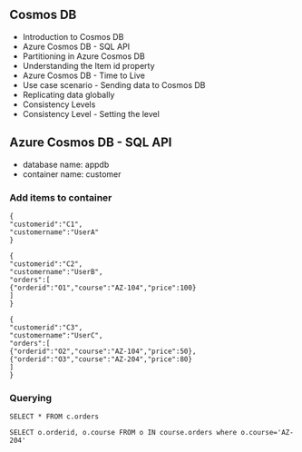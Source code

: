## Cosmos DB
- Introduction to Cosmos DB
- Azure Cosmos DB - SQL API
- Partitioning in Azure Cosmos DB
- Understanding the Item id property
- Azure Cosmos DB - Time to Live
- Use case scenario - Sending data to Cosmos DB
- Replicating data globally
- Consistency Levels
- Consistency Level - Setting the level

## Azure Cosmos DB - SQL API
- database name: appdb
- container name: customer

### Add items to container
```
{
"customerid":"C1",
"customername":"UserA"
}
```

```
{
"customerid":"C2",
"customername":"UserB",
"orders":[
{"orderid":"O1","course":"AZ-104","price":100}
]
}
```

```
{
"customerid":"C3",
"customername":"UserC",
"orders":[
{"orderid":"O2","course":"AZ-104","price":50},
{"orderid":"O3","course":"AZ-204","price":80}
]
}
```

### Querying
```
SELECT * FROM c.orders
```

```
SELECT o.orderid, o.course FROM o IN course.orders where o.course='AZ-204'
```
